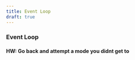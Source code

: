 ```yaml
---
title: Event Loop
draft: true
---
```


### Event Loop

#### HW: Go back and attempt a mode you didnt get to

